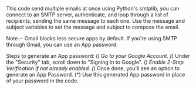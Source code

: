This code send multiple emails at once using Python's smtplib, 
you can connect to an SMTP server, authenticate, and loop through a list of recipients,
sending the same message to each one. Use the message and subject variables to set the message and subject to compose the email.
 

Note :- Gmail blocks less secure apps by default. 
If you're using SMTP through Gmail, you can use an App password.

Steps to generate an App password:
(*) Go to your Google Account.
(*) Under the "Security" tab, scroll down to "Signing in to Google".
(*) Enable 2-Step Verification if not already enabled.
(*) Once done, you'll see an option to generate an App Password.
(*) Use this generated App password in place of your password in the code.
